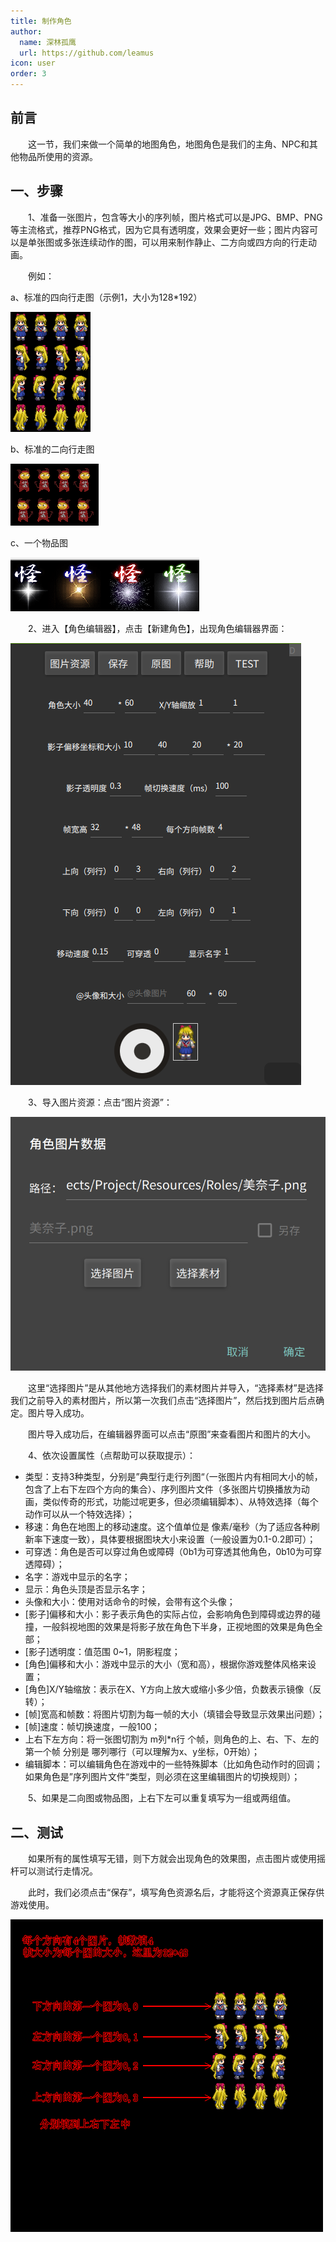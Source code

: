 ```yaml
---
title: 制作角色
author:
  name: 深林孤鹰
  url: https://github.com/leamus
icon: user
order: 3
---
```


## 前言

&emsp;&emsp;这一节，我们来做一个简单的地图角色，地图角色是我们的主角、NPC和其他物品所使用的资源。

## 一、步骤

&emsp;&emsp;1、准备一张图片，包含等大小的序列帧，图片格式可以是JPG、BMP、PNG等主流格式，推荐PNG格式，因为它具有透明度，效果会更好一些；图片内容可以是单张图或多张连续动作的图，可以用来制作静止、二方向或四方向的行走动画。

&emsp;&emsp;例如：

a、标准的四向行走图（示例1，大小为128*192）

![1690265886023](image/2.制作角色/1690265886023.png)

b、标准的二向行走图

![1690265947320](image/2.制作角色/1690265947320.png)

c、一个物品图

![1690266082739](image/2.制作角色/1690266082739.png)

&emsp;&emsp;2、进入【角色编辑器】，点击【新建角色】，出现角色编辑器界面：

![1690266205838](image/2.制作角色/1690266205838.png)

&emsp;&emsp;3、导入图片资源：点击“图片资源”：

![1690266273885](image/2.制作角色/1690266273885.png)

&emsp;&emsp;这里“选择图片”是从其他地方选择我们的素材图片并导入，“选择素材”是选择我们之前导入的素材图片，所以第一次我们点击“选择图片”，然后找到图片后点确定。图片导入成功。

&emsp;&emsp;图片导入成功后，在编辑器界面可以点击“原图”来查看图片和图片的大小。

&emsp;&emsp;4、依次设置属性（点帮助可以获取提示）：

* 类型：支持3种类型，分别是”典型行走行列图“（一张图片内有相同大小的帧，包含了上右下左四个方向的集合）、序列图片文件（多张图片切换播放为动画，类似传奇的形式，功能过呢更多，但必须编辑脚本）、从特效选择（每个动作可以从一个特效选择）；
* 移速：角色在地图上的移动速度。这个值单位是 像素/毫秒（为了适应各种刷新率下速度一致），具体要根据图块大小来设置（一般设置为0.1-0.2即可）；
* 可穿透：角色是否可以穿过角色或障碍（0b1为可穿透其他角色，0b10为可穿透障碍）；
* 名字：游戏中显示的名字；
* 显示：角色头顶是否显示名字；
* 头像和大小：使用对话命令的时候，会带有这个头像；
* [影子]偏移和大小：影子表示角色的实际占位，会影响角色到障碍或边界的碰撞，一般斜视地图的效果是将影子放在角色下半身，正视地图的效果是角色全部；
* [影子]透明度：值范围 0~1，阴影程度；
* [角色]偏移和大小：游戏中显示的大小（宽和高），根据你游戏整体风格来设置；
* [角色]X/Y轴缩放：表示在X、Y方向上放大或缩小多少倍，负数表示镜像（反转）；
* [帧]宽高和帧数：将图片切割为每一帧的大小（填错会导致显示效果出问题）；
* [帧]速度：帧切换速度，一般100；
* 上右下左方向：将一张图切割为 m列*n行 个帧，则角色的上、右、下、左的 第一个帧 分别是 哪列哪行（可以理解为x、y坐标，0开始）；
* 编辑脚本：可以编辑角色在游戏中的一些特殊脚本（比如角色动作时的回调；如果角色是”序列图片文件“类型，则必须在这里编辑图片的切换规则）；

&emsp;&emsp;5、如果是二向图或物品图，上右下左可以重复填写为一组或两组值。

## 二、测试

&emsp;&emsp;如果所有的属性填写无错，则下方就会出现角色的效果图，点击图片或使用摇杆可以测试行走情况。

&emsp;&emsp;此时，我们必须点击“保存”，填写角色资源名后，才能将这个资源真正保存供游戏使用。

![1699844595800](image/2.制作角色/1699844595800.png)
